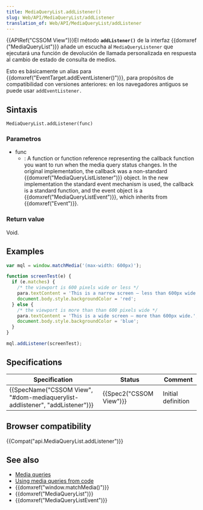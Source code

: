 ```yaml
---
title: MediaQueryList.addListener()
slug: Web/API/MediaQueryList/addListener
translation_of: Web/API/MediaQueryList/addListener
---
```


{{APIRef("CSSOM View")}}El método **`addListener()`** de la interfaz {{domxref ("MediaQueryList")}} añade un escucha al `MediaQueryListener` que ejecutará una función de devolución de llamada personalizada en respuesta al cambio de estado de consulta de medios.

Esto es básicamente un alias para {{domxref("EventTarget.addEventListener()")}}, para propósitos de compatibilidad con versiones anteriores: en los navegadores antiguos se puede usar `addEventListener.`

## Sintaxis

```
MediaQueryList.addListener(func)
```

### Parametros

- func
  - : A function or function reference representing the callback function you want to run when the media query status changes. In the original implementation, the callback was a non-standard {{domxref("MediaQueryListListener")}} object. In the new implementation the standard event mechanism is used, the callback is a standard function, and the event object is a {{domxref("MediaQueryListEvent")}}, which inherits from {{domxref("Event")}}.

### Return value

Void.

## Examples

```js
var mql = window.matchMedia('(max-width: 600px)');

function screenTest(e) {
  if (e.matches) {
    /* the viewport is 600 pixels wide or less */
    para.textContent = 'This is a narrow screen — less than 600px wide.';
    document.body.style.backgroundColor = 'red';
  } else {
    /* the viewport is more than than 600 pixels wide */
    para.textContent = 'This is a wide screen — more than 600px wide.';
    document.body.style.backgroundColor = 'blue';
  }
}

mql.addListener(screenTest);
```

## Specifications

| Specification                                                                                        | Status                           | Comment            |
| ---------------------------------------------------------------------------------------------------- | -------------------------------- | ------------------ |
| {{SpecName("CSSOM View", "#dom-mediaquerylist-addlistener", "addListener")}} | {{Spec2("CSSOM View")}} | Initial definition |

## Browser compatibility

{{Compat("api.MediaQueryList.addListener")}}

## See also

- [Media queries](/es/docs/CSS/Media_queries)
- [Using media queries from code](/es/docs/CSS/Using_media_queries_from_code)
- {{domxref("window.matchMedia()")}}
- {{domxref("MediaQueryList")}}
- {{domxref("MediaQueryListEvent")}}
